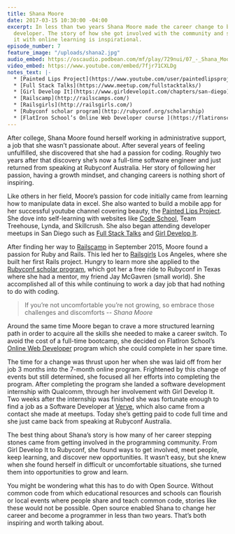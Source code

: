 ```yaml
---
title: Shana Moore
date: 2017-03-15 10:30:00 -04:00
excerpt: In less than two years Shana Moore made the career change to become a software
  developer. The story of how she got involved with the community and supplemented
  it with online learning is inspirational.
episode_number: 7
feature_image: "/uploads/shana2.jpg"
audio_embed: https://oscaudio.podbean.com/mf/play/729nui/07_-_Shana_Moore_-_Open_SourceCraft.mp3
video_embed: https://www.youtube.com/embed/7fjr71CXLDg
notes_text: |-
  * [Painted Lips Project](https://www.youtube.com/user/paintedlipsproject)
  * [Full Stack Talks](https://www.meetup.com/fullstacktalks/)
  * [Girl Develop It](https://www.girldevelopit.com/chapters/san-diego)
  * [Railscamp](http://railscamps.com/)
  * [Railsgirls](http://railsgirls.com/)
  * [Rubyconf scholar program](http://rubyconf.org/scholarship)
  * [FlatIron School’s Online Web Developer course ](https://flatironschool.com/programs/online-web-developer-career-course/)
---
```


After college, Shana Moore found herself working in administrative support, a job that she wasn’t passionate about.  After several years of feeling unfulfilled, she discovered that she had a passion for coding.  Roughly two years after that discovery she’s now a full-time software engineer and just returned from speaking at Rubyconf Australia.  Her story of following her passion, having a growth mindset, and changing careers is nothing short of inspiring.  

Like others in her field, Moore’s passion for code initially came from learning how to manipulate data in excel.  She also wanted to build a mobile app for her successful youtube channel covering beauty, the [Painted Lips Project](https://www.youtube.com/user/paintedlipsproject).  She dove into self-learning with websites like [Code School](http://www.codeschool.com), Team Treehouse, Lynda, and Skillcrush.  She also began attending developer meetups in San Diego such as [Full Stack Talks](https://www.meetup.com/fullstacktalks/) and [Girl Develop It](https://www.girldevelopit.com/chapters/san-diego).  

After finding her way to [Railscamp](http://railscamps.com/) in September 2015, Moore found a passion for Ruby and Rails.  This led her to [Railsgirls](http://railsgirls.com/) Los Angeles, where she built her first Rails project.  Hungry to learn more she applied to the [Rubyconf scholar program](http://rubyconf.org/scholarship), which got her a free ride to Rubyconf in Texas where she had a mentor, my friend Jay McGavren (small world).  She accomplished all of this while continuing to work a day job that had nothing to do with coding.  

> If you’re not uncomfortable you’re not growing, so embrace those challenges and discomforts
><cite>-- Shana Moore

Around the same time Moore began to crave a more structured learning path in order to acquire all the skills she needed to make a career switch.  To avoid the cost of a full-time bootcamp, she decided on FlatIron School’s [Online Web Developer](https://flatironschool.com/programs/online-web-developer-career-course/) program which she could complete in her spare time.  

The time for a change was thrust upon her when she was laid off from her job 3 months into the 7-month online program.  Frightened by this change of events but still determined, she focused all her efforts into completing the program.  After completing the program she landed a software development internship with Qualcomm, through her involvement with Girl Develop It.  Two weeks after the internship was finished she was fortunate enough to find a job as a Software Developer at [Verve](http://www.vervemobile.com/), which also came from a contact she made at meetups.  Today she’s getting paid to code full time and she just came back from speaking at Rubyconf Australia.  

The best thing about Shana’s story is how many of her career stepping stones came from getting involved in the programming community.  From Girl Develop It to Rubyconf, she found ways to get involved, meet people, keep learning, and discover new opportunities.  It wasn’t easy, but she knew when she found herself in difficult or uncomfortable situations, she turned them into opportunities to grow and learn.

You might be wondering what this has to do with Open Source.  Without common code from which educational resources and schools can flourish or local events where people share and teach common code, stories like these would not be possible.  Open source enabled Shana to change her career and become a programmer in less than two years. That’s both inspiring and worth talking about.